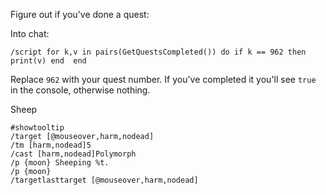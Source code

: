 Figure out if you've done a quest:

Into chat:
```
/script for k,v in pairs(GetQuestsCompleted()) do if k == 962 then print(v) end  end
```
Replace `962` with your quest number. If you've completed it you'll see `true`
in the console, otherwise nothing.

Sheep
```
#showtooltip
/target [@mouseover,harm,nodead]
/tm [harm,nodead]5
/cast [harm,nodead]Polymorph
/p {moon} Sheeping %t.
/p {moon}
/targetlasttarget [@mouseover,harm,nodead]
```

